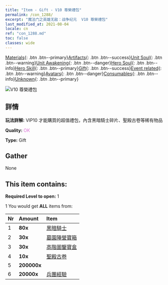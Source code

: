 ```yaml
---
title: "Item - Gift - V10 尊榮禮包"
permalink: /con_1288/
excerpt: "魔法门之英雄无敌：战争纪元  V10 尊榮禮包"
last_modified_at: 2021-08-04
locale: cn
ref: "con_1288.md"
toc: false
classes: wide
---
```

 [Materials](/ItemsCN/){: .btn .btn--primary}[Artifacts](/ItemsCN/Artifacts/){: .btn .btn--success}[Unit Soul](/ItemsCN/UnitSoul/){: .btn .btn--warning}[Unit Awakening](/ItemsCN/UnitAwakening/){: .btn .btn--danger}[Hero Soul](/ItemsCN/HeroSoul/){: .btn .btn--info}[Hero Skill](/ItemsCN/HeroSkill/){: .btn .btn--primary}[Gift](/ItemsCN/Gift/){: .btn .btn--success}[Event related](/ItemsCN/Events/){: .btn .btn--warning}[Avatars](/ItemsCN/Avatars/){: .btn .btn--danger}[Consumables](/ItemsCN/Consumables/){: .btn .btn--info}[Unknown](/ItemsCN/Unknown/){: .btn .btn--primary}

 ![V10 尊榮禮包](/images/t/i_905010.png)

## 詳情
 **玩法詳解:** VIP10 才能購買的超值禮包，內含黑暗騎士碎片、聖殿古卷等稀有物品

 **Quality:** <span style="color: #DA70D6">OK</span>

 **Type:** Gift

## Gather

  None

## This item contains:

 **Required Level to open:** 1

 1 You would get **ALL** items  from:

  | Nr | Amount |     Item    |
  |:---|:-------|:------------|
  | 1 |  **80x** | [黑暗騎士](/cn/Items/unt_213/) |  | 
  | 2 |  **30x** | [墓園陣營寶箱](/cn/Items/con_1271/) |  | 
  | 3 |  **30x** | [高階圖鑒寶盒](/cn/Items/con_760/) |  | 
  | 4 |  **10x** | [聖殿古卷](/cn/Items/con_697/) |  | 
  | 5 |  **200000x** | <i class="fas fa-coins"/> |  | 
  | 6 |  **20000x** | [兵團經驗](/cn/Items/con_902/) |  | 
